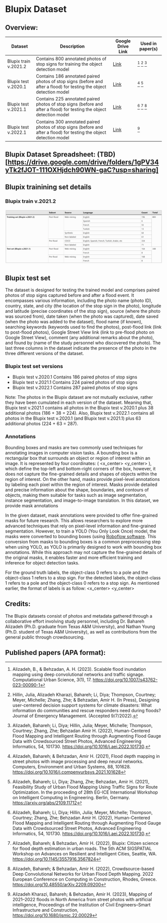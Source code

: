 # Blupix Dataset

## Overview:

| Dataset  | Description | Google Drive Link | Used in paper(s) |
| ------------- | ------------- | ------------- | ------------- |
| Blupix train v.2021.2  | Contains 800 annotated photos of stop signs for training the object detection model | [Link](https://drive.google.com/drive/folders/1uZK6xXB4W9QYDx8xgNpi7NqQZkEO1Nxq?usp=sharing) | [^1] [^2] [^3] |
| Blupix test v.2020.1  | Contains 186 annotated paired photos of stop signs (before and after a flood) for testing the object detection model | [Link](https://drive.google.com/drive/folders/1-8d8Qw6T9xvr3Dfas_rdl5gEMubMjyJG?usp=sharing) | [^4] [^8]|
| Blupix test v.2021.1  | Contains 225 annotated paired photos of stop signs (before and after a flood) for testing the object detection model| [Link](https://drive.google.com/drive/folders/1-iyFkGHDXdCzmr774k1okC-ZxlrmvKXp?usp=sharing) | [^3] [^6] [^7] |
| Blupix test v.2022.1  | Contains 300 annotated paired photos of stop signs (before and after a flood) for testing the object detection model | [Link](https://drive.google.com/drive/folders/1uZK6xXB4W9QYDx8xgNpi7NqQZkEO1Nxq?usp=sharing) | [^5] |


## Blupix Dataset Spreadsheet: (TBD)[https://drive.google.com/drive/folders/1gPV34yTk2fJOT-111OXHjdch90WN-gaC?usp=sharing]


## Blupix trainining set details
### Blupix train v.2021.2
![img2](blupix-dataset-fig1.png)

## Blupix test set
The dataset is designed for testing the trained model and comprises paired photos of stop signs captured before and after a flood event. It encompasses various information, including the photo name (photo ID), country, state, and city (the location of the stop sign in the photo), longitude and latitude (precise coordinates of the stop sign), source (where the photo was sourced from), date taken (when the photo was captured), date saved (when the photo was added to the dataset), flood name (if known), searching keywords (keywords used to find the photos), post-flood link (link to post-flood photos), Google Street View link (link to pre-flood photo on Google Street View), comment (any additional remarks about the photo), and found by (name of the study personnel who discovered the photo). The last three columns in the dataset indicate the presence of the photo in the three different versions of the dataset.


### Blupix test set versions
- Blupix test v.2020.1
Contains 186 paired photos of stop signs
- Blupix test v.2021.1
Contains 224 paired photos of stop signs
- Blupix test v.2022.1
Contains 287 paired photos of stop signs

Note: The photos in the Blupix dataset are not mutually exclusive, rather they have been cumulated in each version of the dataset. Meaning that, Blupix test v.2021.1 contains all photos in the Blupix test v.2020.1 plus 38 additional photos (186 + 38 = 224). Also, Blupix test v.2022.1 contains all photos in the Blupix test v.2020.1 (and Blupix test v.2021.1) plus 63 additional photos (224 + 63 = 287). 


### Annotations
Bounding boxes and masks are two commonly used techniques for annotating images in computer vision tasks. A bounding box is a rectangular box that surrounds an object or region of interest within an image. It is represented by four coordinates: (<object-class> <x_center> <y_center> <width> <height>), which define the top-left and bottom-right corners of the box, however, it does not capture the fine-grained details and shapes of objects within the region of interest. On the other hand, masks provide pixel-level annotations by labeling each pixel within the region of interest. Masks provide detailed and precise information about the shape, boundaries, and contours of objects, making them suitable for tasks such as image segmentation, instance segmentation, and image-to-image translation. In this dataset, we provide mask annotations 

In the given dataset, mask annotations were provided to offer fine-grained masks for future research. This allows researchers to explore more advanced techniques that rely on pixel-level information and fine-grained segmentation. However, to train a YOLO (You Only Look Once) model, the masks were converted to bounding boxes (using [Roboflow software](https://app.roboflow.com/). This conversion from masks to bounding boxes is a common preprocessing step when using YOLO, as YOLO is primarily designed to work with bounding box annotations. While this approach may not capture the fine-grained details of the original masks, it enables faster and more efficient training and inference for object detection tasks.

For the ground truth labels, the object-class 0 refers to a pole and the object-class 1 refers to a stop sign. For the detected labels, the object-class 1 refers to a pole and the object-class 0 refers to a stop sign. As mentioned earlier, the format of labels is as follow:
<object-class> <x_center> <y_center> <width> <height>

## Credits:

The Blupix datasets consist of photos and metadata gathered through a collaborative effort involving study personnel, including Dr. Bahareh Alizadeh (Ph.D. graduate from Texas A&M University), and Nathan Young (Ph.D. student of Texas A&M University), as well as contributions from the general public through crowdsourcing.


## Published papers (APA format):

[^1]: Alizadeh, B., & Behzadan, A. H. (2023). Scalable flood inundation mapping using deep convolutional networks and traffic signage. Computational Urban Science, 3(1), 17.                         https://doi.org/10.1007/s43762-023-00090-1 

[^2]: Hillin, Julia, Alizadeh Kharazi, Bahareh; Li, Diya; Thompson, Courtney; Meyer, Michelle; Zhang, Zhe; & Behzadan, Amir H. (In Press), Designing user-centered decision support systems for climate disasters: What information do communities and rescue responders need during floods? Journal of Emergency Management. (Accepted 9/7/2022).

[^3]: Alizadeh, Bahareh; Li, Diya; Hillin, Julia; Meyer, Michelle; Thompson, Courtney; Zhang, Zhe; Behzadan Amir H. (2022), Human-Centered Flood Mapping and Intelligent Routing through Augmenting Flood Gauge Data with Crowdsourced Street Photos, Advanced Engineering Informatics, 54, 101730. https://doi.org/10.1016/j.aei.2022.101730. 

[^4]: Alizadeh, Bahareh; & Behzadan, Amir H. (2021), Flood depth mapping in street photos with image processing and deep neural networks. Computers, Environment and Urban Systems, 88, 101628. https://doi.org/10.1016/j.compenvurbsys.2021.101628 

[^5]: Alizadeh Kharazi, Bahareh; & Behzadan, Amir H. (2023), Mapping of 2021–2022 floods in North America from street photos with artificial intelligence, Proceedings of the Institution of Civil Engineers–Smart Infrastructure and Construction, https://doi.org/10.1680/jsmic.22.00029

[^6]: Alizadeh, Bahareh; & Behzadan, Amir H. (2022), Blupix: Citizen science for flood depth estimation in urban roads. The 5th ACM SIGSPATIAL Workshop on Advances on Resilient and Intelligent Cities, Seattle, WA. https://doi.org/10.1145/3557916.3567824 

[^7]: Alizadeh, Bahareh; & Behzadan, Amir H. (2022), Crowdsource-based Deep Convolutional Networks for Urban Flood Depth Mapping. 2022 European Conference on Computing in Construction, Rhodes, Greece. https://doi.org/10.48550/arXiv.2209.09200  

[^8]: Alizadeh, Bahareh; Li, Diya; Zhang, Zhe; Behzadan, Amir H. (2021), Feasibility Study of Urban Flood Mapping Using Traffic Signs for Route Optimization. In the proceeding of 28th EG-ICE International Workshop on Intelligent Computing in Engineering. Berlin, Germany. https://arxiv.org/abs/2109.11712  
